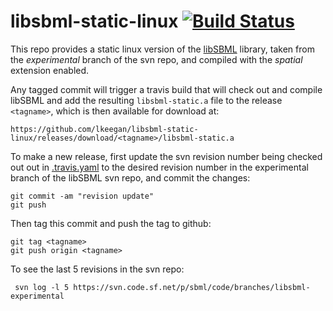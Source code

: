 # libsbml-static-linux [![Build Status](https://travis-ci.org/lkeegan/libsbml-static-linux.svg?branch=master)](https://travis-ci.org/lkeegan/libsbml-static-linux)
This repo provides a static linux version of the [libSBML](http://sbml.org/SBML_Projects/libSBML) library, taken from the *experimental* branch of the svn repo, and compiled with the *spatial* extension enabled.

Any tagged commit will trigger a travis build that will check out and compile libSBML and add the resulting `libsbml-static.a` file to the release `<tagname>`, which is then available for download at:

```
https://github.com/lkeegan/libsbml-static-linux/releases/download/<tagname>/libsbml-static.a
```

To make a new release, first update the svn revision number being checked out out in [.travis.yaml](../blob/master/.travis.yaml) to the desired revision number in the experimental branch of the libSBML svn repo, and commit the changes:

```
git commit -am "revision update"
git push
```

Then tag this commit and push the tag to github:
```
git tag <tagname>
git push origin <tagname>
```

To see the last 5 revisions in the svn repo:
```
 svn log -l 5 https://svn.code.sf.net/p/sbml/code/branches/libsbml-experimental
 ```